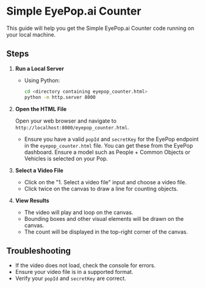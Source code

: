 # Simple EyePop.ai Counter

This guide will help you get the Simple EyePop.ai Counter code running on your local machine.

## Steps

1. **Run a Local Server**

    - Using Python:
        ```bash
        cd <directory containing eyepop_counter.html>
        python -m http.server 8000
        ```

2. **Open the HTML File**

    Open your web browser and navigate to `http://localhost:8000/eyepop_counter.html`.

    - Ensure you have a valid `popId` and `secretKey` for the EyePop endpoint in the `eyepop_counter.html` file. You can get these from the EyePop dashboard. Ensure a model such as People + Common Objects or Vehicles is selected on your Pop.

3. **Select a Video File**
    -  Click on the "1. Select a video file" input and choose a video file.
    -  Click twice on the canvas to draw a line for counting objects.

4. **View Results**

    - The video will play and loop on the canvas.
    - Bounding boxes and other visual elements will be drawn on the canvas.
    - The count will be displayed in the top-right corner of the canvas.


## Troubleshooting

- If the video does not load, check the console for errors.
- Ensure your video file is in a supported format.
- Verify your `popId` and `secretKey` are correct.
